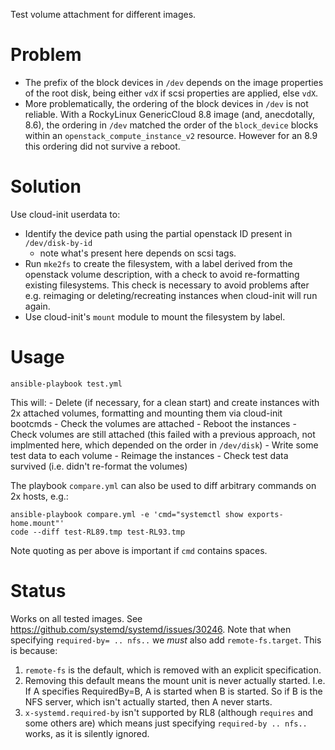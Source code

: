 Test volume attachment for different images.

# Problem
- The prefix of the block devices in `/dev` depends on the image properties of
  the root disk, being either `vdX` if scsi properties are applied, else `vdX`.
- More problematically, the ordering of the block devices in `/dev` is not reliable.
  With a RockyLinux GenericCloud 8.8 image (and, anecdotally, 8.6), the ordering in
  `/dev` matched the order of the `block_device` blocks within an
  `openstack_compute_instance_v2` resource. However for an 8.9 this ordering did not
  survive a reboot.

# Solution

Use cloud-init userdata to:
- Identify the device path using the partial openstack ID present in `/dev/disk-by-id`
  - note what's present here depends on scsi tags.
- Run `mke2fs` to create the filesystem, with a label derived from the openstack
  volume description, with a check to avoid re-formatting existing filesystems. This
  check is necessary to avoid problems after e.g. reimaging or deleting/recreating
  instances when cloud-init will run again.
- Use cloud-init's `mount` module to mount the filesystem by label.

# Usage

    ansible-playbook test.yml

This will:
    - Delete (if necessary, for a clean start) and create instances with 2x attached
      volumes, formatting and mounting them via cloud-init bootcmds
    - Check the volumes are attached
    - Reboot the instances
    - Check volumes are still attached (this failed with a previous approach, not
      implmented here, which depended on the order in `/dev/disk`)
    - Write some test data to each volume
    - Reimage the instances
    - Check test data survived (i.e. didn't re-format the volumes)

The playbook `compare.yml` can also be used to diff arbitrary commands on 2x hosts, e.g.:

    ansible-playbook compare.yml -e 'cmd="systemctl show exports-home.mount"'
    code --diff test-RL89.tmp test-RL93.tmp

Note quoting as per above is important if `cmd` contains spaces.

# Status

Works on all tested images. See https://github.com/systemd/systemd/issues/30246. Note
that when specifying `required-by= .. nfs..` we *must* also add `remote-fs.target`. This
is because:
1. `remote-fs` is the default, which is removed with an explicit specification.
1. Removing this default means the mount unit is never actually
   started. I.e. If A specifies RequiredBy=B, A is started when B is started. So if B
   is the NFS server, which isn't actually started, then A never starts.
1. `x-systemd.required-by` isn't supported by RL8 (although `requires` and some others
are) which means just specifying `required-by .. nfs..` works, as it is silently
ignored.
